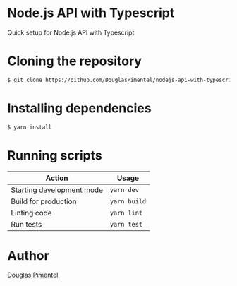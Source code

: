 # Node.js API with Typescript

Quick setup for Node.js API with Typescript

# Cloning the repository

```bash
$ git clone https://github.com/DouglasPimentel/nodejs-api-with-typescript.git
```

# Installing dependencies

```bash
$ yarn install
```

# Running scripts

| Action                    | Usage        |
| ------------------------- | ------------ |
| Starting development mode | `yarn dev`   |
| Build for production      | `yarn build` |
| Linting code              | `yarn lint`  |
| Run tests                 | `yarn test`  |

# Author

[Douglas Pimentel](https://twitter.com/doug_pimentel)
